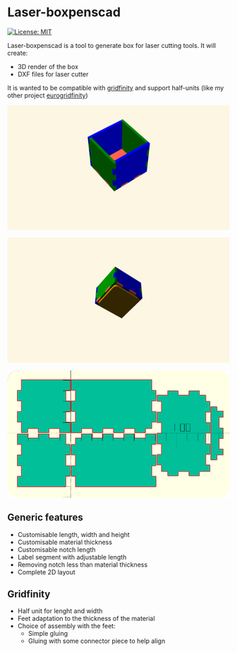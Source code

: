 # Laser-boxpenscad
[![License: MIT](https://img.shields.io/badge/License-MIT-yellow.svg)](https://opensource.org/licenses/MIT)


Laser-boxpenscad is a tool to generate box for laser cutting tools. It will create:
- 3D render of the box
- DXF files for laser cutter

It is wanted to be compatible with [gridfinity](https://gridfinity.xyz/) and support half-units (like my other project [eurogridfinity](https://github.com/ldevillez/eurogridfinity-openscad/tree/main))


![box](img/box.gif)

![gridfinity-box](img/gridfinity_box.gif)

![plan](img/plan.png)
## Generic features
- Customisable length, width and height
- Customisable material thickness
- Customisable notch length
- Label segment with adjustable length
- Removing notch less than material thickness
- Complete 2D layout

## Gridfinity
- Half unit for lenght and width
- Feet adaptation to the thickness of the material
- Choice of assembly with the feet:
  - Simple gluing
  - Gluing with some connector piece to help align
